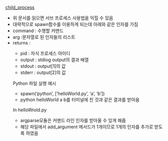 [child_process](https://nodejs.org/api/child_process.html)

 + 위 문서를 읽으면 서브 프로세스 사용법을 익힐 수 있음
 + 대략적으로 spawn함수를 이용하게 되는데 아래와 같은 인자를 가짐
  + command : 수행할 커맨드
  + arg :문자열로 된 인자들의 리스트
  + returns : <object>
    + pid : 자식 프로세스 아이디
    + output : stdiog output의 결과 배열
    + stdout : output[1]의 값
    + stderr : output[2]의 값

Python 파일 실행 예시
 +  spawn(‘python’, [‘helloWorld.py’, ‘a’, ‘b’])
   + python helloWorld a b를 터미널에 친 것과 같은 결과를 받아옴

In helloWrold.py
  + argparse모듈은 커맨드 라인 인자를 받아올 수 있게 해줌
  + 해당 파일에서 add_argument 메서드가 1개이므로 1개의 인자를 추가로 받도록 하였음

